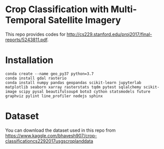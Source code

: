 # Crop Classification with Multi-Temporal Satellite Imagery

This repo provides codes for http://cs229.stanford.edu/proj2017/final-reports/5243811.pdf.

# Installation

```
conda create --name geo_py37 python=3.7
conda install gdal rasterio
conda install numpy pandas geopandas scikit-learn jupyterlab matplotlib seaborn xarray rasterstats tqdm pytest sqlalchemy scikit-image scipy pysal beautifulsoup4 boto3 cython statsmodels future graphviz pylint line_profiler nodejs sphinx

```

# Dataset
You can download the dataset used in this repo from https://www.kaggle.com/bhavesh907/crop-classificationcs2292017usgscroplanddata



